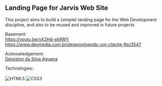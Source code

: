 ## Landing Page for Jarvis Web Site

This project aims to build a (simple) landing page for the Web Development discipline, and also to be reused and improved in future projects

Basement: <br>
https://youtu.be/yX2Hd-sk9WY <br>
https://www.devmedia.com.br/desenvolvendo-um-cliente-ftp/3547

Acknowledgement: <br>
[Deiviston da Silva Aguena](https://www.linkedin.com/in/deiviston-aguena-69b4b75/)

Technologies: <br><br>
![HTML5](https://img.shields.io/badge/html5-%23E34F26.svg?style=for-the-badge&logo=html5&logoColor=white)
![CSS3](https://img.shields.io/badge/css3-%231572B6.svg?style=for-the-badge&logo=css3&logoColor=white)

